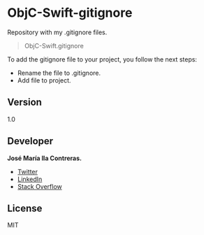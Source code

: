 # ObjC-Swift-gitignore
Repository with my .gitignore files.

> ObjC-Swift.gitignore

To add the gitignore file to your project, you follow the next steps:
* Rename the file to .gitignore.
* Add file to project.

## Version
1.0

## Developer
**José María Ila Contreras.**
* [Twitter](http://twitter.com/joserock85)
* [LinkedIn](https://es.linkedin.com/in/joseila85)
* [Stack Overflow](http://stackoverflow.com/users/2315658/joserock85)

## License
MIT
